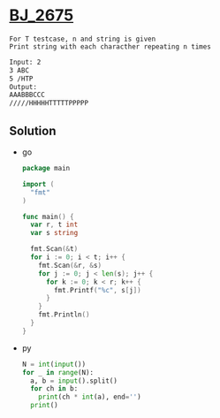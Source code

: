 # [BJ_2675](https://acmicpc.net/problem/2675)

```en
For T testcase, n and string is given
Print string with each characther repeating n times
```

```txt
Input: 2
3 ABC
5 /HTP
Output:
AAABBBCCC
/////HHHHHTTTTTPPPPP
```

## Solution

* go

  ```go
  package main

  import (
    "fmt"
  )

  func main() {
    var r, t int
    var s string

    fmt.Scan(&t)
    for i := 0; i < t; i++ {
      fmt.Scan(&r, &s)
      for j := 0; j < len(s); j++ {
        for k := 0; k < r; k++ {
          fmt.Printf("%c", s[j])
        }
      }
      fmt.Println()
    }
  }
  ```

* py

  ```py
  N = int(input())
  for _ in range(N):
    a, b = input().split()
    for ch in b:
      print(ch * int(a), end='')
    print()
  ```
